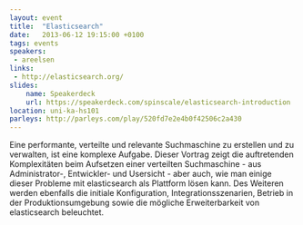 ```yaml
---
layout: event
title:  "Elasticsearch"
date:   2013-06-12 19:15:00 +0100
tags: events
speakers:
 - areelsen
links:
 - http://elasticsearch.org/
slides: 
    name: Speakerdeck
    url: https://speakerdeck.com/spinscale/elasticsearch-introduction
location: uni-ka-hs101
parleys: http://parleys.com/play/520fd7e2e4b0f42506c2a430
---
```


Eine performante, verteilte und relevante Suchmaschine zu erstellen und zu verwalten, ist eine komplexe Aufgabe. Dieser Vortrag zeigt die auftretenden Komplexitäten beim Aufsetzen einer verteilten Suchmaschine - aus Administrator-, Entwickler- und Usersicht - aber auch, wie man einige dieser Probleme mit elasticsearch als Plattform lösen kann. Des Weiteren werden ebenfalls die initiale Konfiguration, Integrationsszenarien, Betrieb in der Produktionsumgebung sowie die mögliche Erweiterbarkeit von elasticsearch beleuchtet.

